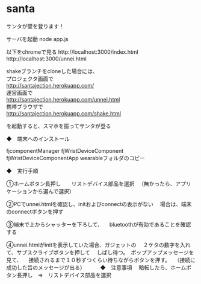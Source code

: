 santa
=====

サンタが壁を登ります！

サーバを起動
node app.js

以下をchromeで見る
http://localhost:3000/index.html
http://localhost:3000/unnei.html


shakeブランチをcloneした場合には、  
プロジェクタ画面で  
http://santajection.herokuapp.com/  
運営画面で  
http://santajection.herokuapp.com/unnei.html  
携帯ブラウザで  
http://santajection.herokuapp.com/shake.html

を起動すると、スマホを振ってサンタが登る




◆　端末へのインストール

fjcomponentManager
fjWristDeviceComponent
fjWristDeviceComponentApp
wearableフォルダのコピー


◆　実行手順

①ホームボタン長押し　　リストデバイス部品を選択
　（無かったら、アプリケーションから選んで選択）

②PCでunnei.htmlを確認し、initおよびconnectの表示がない
　場合は、端末のconnectボタンを押す

③端末で上からシャッターを下ろして、
　bluetoothが有効であることを確認する

④unnei.htmlがinitを表示していた場合、ガジェットの
　２ケタの数字を入れて、サブスクライブボタンを押して
　しばし待つ。　ポップアップメッセージを見て、
　接続されるまで１０秒ずつくらい待ちながらボタンを押す。
　（接続に成功した旨のメッセージが出る）
　
　
◆　注意事項
　暗転したら、ホームボタン長押し　⇒　リストデバイス部品を選択


